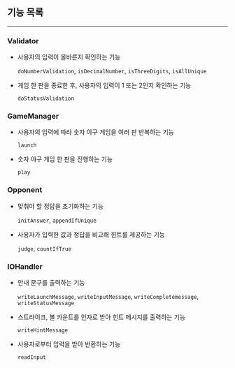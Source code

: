 ## 기능 목록

---

### Validator

- 사용자의 입력이 올바른지 확인하는 기능

    `doNumberValidation`, `isDecimalNumber`, `isThreeDigits`, `isAllUnique`
 

- 게임 한 판을 종료한 후, 사용자의 입력이 1 또는 2인지 확인하는 기능

    `doStatusValidation`

### GameManager

- 사용자의 입력에 따라 숫자 야구 게임을 여러 판 반복하는 기능

    `launch`
 

- 숫자 야구 게임 한 판을 진행하는 기능

    `play`

### Opponent

- 맞춰야 할 정답을 초기화하는 기능
    
    `initAnswer`, `appendIfUnique`
 

- 사용자가 입력한 값과 정답을 비교해 힌트를 제공하는 기능

    `judge`, `countIfTrue`

### IOHandler

- 안내 문구를 출력하는 기능

    `writeLaunchMessage`, `writeInputMessage`, `writeCompletemessage`, `writeStatusMessage`
 

- 스트라이크, 볼 카운트를 인자로 받아 힌트 메시지를 출력하는 기능

    `writeHintMessage`
 

- 사용자로부터 입력을 받아 반환하는 기능
    
    `readInput`